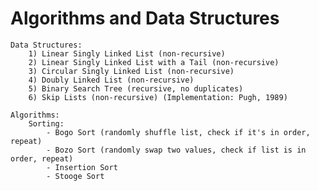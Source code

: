 # Algorithms and Data Structures

    Data Structures:
        1) Linear Singly Linked List (non-recursive)
        2) Linear Singly Linked List with a Tail (non-recursive)
        3) Circular Singly Linked List (non-recursive)
        4) Doubly Linked List (non-recursive)
        5) Binary Search Tree (recursive, no duplicates)
        6) Skip Lists (non-recursive) (Implementation: Pugh, 1989)
    
    Algorithms:
        Sorting: 
            - Bogo Sort (randomly shuffle list, check if it's in order, repeat)
            - Bozo Sort (randomly swap two values, check if list is in order, repeat)
            - Insertion Sort
            - Stooge Sort